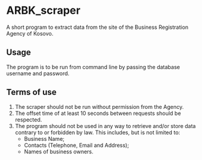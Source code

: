 # ARBK_scraper
A short program to extract data from the site of the Business Registration Agency of Kosovo.

## Usage
The program is to be run from command line by passing the database username and password.

## Terms of use
1. The scraper should not be run without permission from the Agency.
2. The offset time of at least 10 seconds between requests should be respected.
3. The program should not be used in any way to retrieve and/or store data contrary to or forbidden by law. This includes, but is not limited to:
   * Business Name;
   * Contacts (Telephone, Email and Address);
   * Names of business owners.

